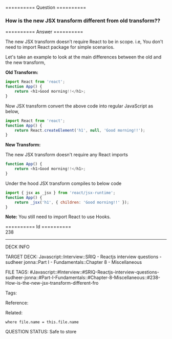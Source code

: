 ========== Question ==========  

### How is the new JSX transform different from old transform??  

========== Answer ==========  

The new JSX transform doesn’t require React to be in scope. i.e, You don't need
to import React package for simple scenarios.

Let's take an example to look at the main differences between the old and the
new transform,

**Old Transform:**

```js
import React from 'react';
function App() {
    return <h1>Good morning!!</h1>;
}
```

Now JSX transform convert the above code into regular JavaScript as below,

```js
import React from 'react';
function App() {
    return React.createElement('h1', null, 'Good morning!!');
}
```

**New Transform:**

The new JSX transform doesn't require any React imports

```js
function App() {
    return <h1>Good morning!!</h1>;
}
```

Under the hood JSX transform compiles to below code

```js
import { jsx as _jsx } from 'react/jsx-runtime';
function App() {
    return _jsx('h1', { children: 'Good morning!!' });
}
```

**Note:** You still need to import React to use Hooks.

========== Id ==========  
238

---

DECK INFO

TARGET DECK: Javascript::Interview::SRIQ - Reactjs interview questions - sudheer jonna::Part I - Fundamentals::Chapter 8 - Miscellaneous

FILE TAGS: #Javascript::#Interview::#SRIQ-Reactjs-interview-questions-sudheer-jonna::#Part-I-Fundamentals::#Chapter-8-Miscellaneous::#238-How-is-the-new-jsx-transform-different-fro

Tags:

Reference:

Related:

```dataview
where file.name = this.file.name
```
QUESTION STATUS: Safe to store
